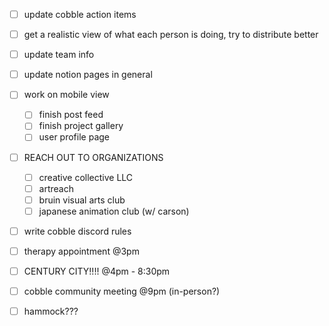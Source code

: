 

- [ ] update cobble action items
- [ ] get a realistic view of what each person is doing, try to distribute better
- [ ] update team info
- [ ] update notion pages in general
- [ ] work on mobile view
	- [ ] finish post feed
	- [ ] finish project gallery
	- [ ] user profile page
- [ ] REACH OUT TO ORGANIZATIONS
	- [ ] creative collective LLC
	- [ ] artreach
	- [ ] bruin visual arts club
	- [ ] japanese animation club (w/ carson)
- [ ] write cobble discord rules
- [ ] therapy appointment @3pm
- [ ] CENTURY CITY!!!! @4pm - 8:30pm
- [ ] cobble community meeting @9pm (in-person?)




- [ ] hammock???